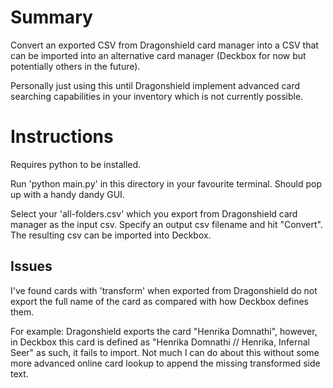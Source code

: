 # Summary

Convert an exported CSV from Dragonshield card manager into a CSV that can be imported into an alternative card manager (Deckbox for now 
but potentially others in the future). 

Personally just using this until Dragonshield implement advanced card searching capabilities in your
inventory which is not currently possible.

# Instructions

Requires python to be installed.

Run 'python main.py' in this directory in your favourite terminal. Should pop up with a handy dandy GUI.

Select your 'all-folders.csv' which you export from Dragonshield card manager as the input csv.
Specify an output csv filename and hit "Convert". The resulting csv can be imported into Deckbox.

## Issues

I've found cards with 'transform' when exported from Dragonshield do not export the full name of the card as compared with how 
Deckbox defines them. 

For example: Dragonshield exports the card "Henrika Domnathi", however, in Deckbox this card is defined as "Henrika Domnathi // Henrika, Infernal Seer"
as such, it fails to import. Not much I can do about this without some more advanced online card lookup to append the missing transformed side text.
